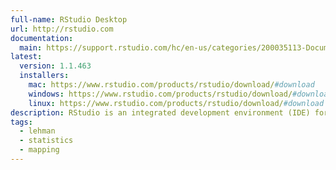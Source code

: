 ```yaml
---
full-name: RStudio Desktop
url: http://rstudio.com
documentation:
  main: https://support.rstudio.com/hc/en-us/categories/200035113-Documentation
latest:
  version: 1.1.463
  installers: 
    mac: https://www.rstudio.com/products/rstudio/download/#download
    windows: https://www.rstudio.com/products/rstudio/download/#download
    linux: https://www.rstudio.com/products/rstudio/download/#download
description: RStudio is an integrated development environment (IDE) for R.
tags:
  - lehman
  - statistics
  - mapping
---
```

